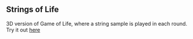 <h2>Strings of Life</h2>

3D version of Game of Life, where a string sample is played in each round. Try it out 
<a target="_blank" href="https://strings-of-life.herokuapp.com/">here</a>

